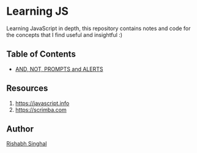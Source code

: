 # Learning JS

Learning JavaScript in depth, this repository contains notes and code for the 
concepts that I find useful and insightful :)

## Table of Contents
- [AND, NOT, PROMPTS and ALERTS](./and-not/README.md)

## Resources
1. https://javascript.info
2. https://scrimba.com

## Author

[Rishabh Singhal](https://rish-singhal.github.io)

